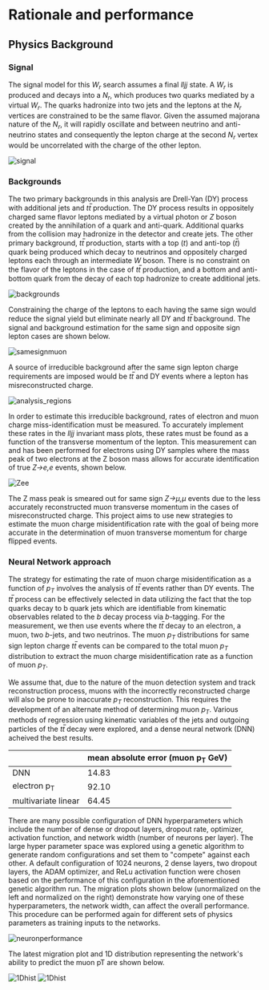 # Rationale and performance

## Physics Background

### Signal

The signal model for this *W<sub>r</sub>* search assumes a final *lljj* state. A *W<sub>r</sub>* is produced and decays into a *N<sub>r</sub>*, which produces two quarks mediated by a virtual *W<sub>r</sub>*. The quarks hadronize into two jets and the leptons at the *N<sub>r</sub>* vertices are constrained to be the same flavor. Given the assumed majorana nature of the *N<sub>r</sub>*, it will rapidly oscillate and between neutrino and anti-neutrino states and consequently the lepton charge at the second *N<sub>r</sub>* vertex would be uncorrelated with the charge of the other lepton.

![signal](figs/signal.png)

### Backgrounds

The two primary backgrounds in this analysis are Drell-Yan (DY) process with additional jets and *tt̅* production. The DY process results in oppositely charged same flavor leptons mediated by a virtual photon or *Z* boson created by the annihilation of a quark and anti-quark. Additional quarks from the collision may hadronize in the detector and create jets. The other primary background, *tt̅* production, starts with a top (*t*) and anti-top (*t̅*) quark being produced which decay to neutrinos and oppositely charged leptons each through an intermediate *W* boson. There is no constraint on the flavor of the leptons in the case of *tt̅* production, and a bottom and anti-bottom quark from the decay of each top hadronize to create additional jets.

![backgrounds](figs/backgrounds.png)

Constraining the charge of the leptons to each having the same sign would reduce the signal yield but eliminate nearly all DY and *tt̅* background. The signal and background estimation for the same sign and opposite sign lepton cases are shown below.

![samesignmuon](figs/mumu.png)

A source of irreducible background after the same sign lepton charge requirements are imposed would be *tt̅* and DY events where a lepton has misreconstructed charge.

![analysis_regions](figs/analysisregions.png)

In order to estimate this irreducible background, rates of electron and muon charge miss-identification must be measured. To accurately implement these rates in the *lljj* invariant mass plots, these rates must be found as a function of the transverse momentum of the lepton. This measurement can and has been performed for electrons using DY samples where the mass peak of two electrons at the Z boson mass allows for accurate identification of true *Z→e,e* events, shown below.

![Zee](figs/OppoSignMassHisto.png)

The Z mass peak is smeared out for same sign *Z→μ,μ* events due to the less accurately reconstructed muon transverse momentum in the cases of misreconstructed charge. This project aims to use new strategies to estimate the muon charge misidentification rate with the goal of being more accurate in the determination of muon transverse momentum for charge flipped events.


### Neural Network approach

The strategy for estimating the rate of muon charge misidentification as a function of *p<sub>T</sub>* involves the analysis of *tt̅* events rather than DY events. The *tt̅* process can be effectively selected in data utilizing the fact that the top quarks decay to b quark jets which are identifiable from kinematic observables related to the *b* decay process via *b*-tagging. For the measurement, we then use events where the *tt̅* decay to an electron, a muon, two *b*-jets, and two neutrinos. The muon *p<sub>T</sub>* distributions for same sign lepton charge *tt̅* events can be compared to the total muon *p<sub>T</sub>* distribution to extract the muon charge misidentification rate as a function of muon *p<sub>T</sub>*. 

We assume that, due to the nature of the muon detection system and track reconstruction process, muons with the incorrectly reconstructed charge will also be prone to inaccurate *p<sub>T</sub>* reconstruction. This requires the development of an alternate method of determining muon *p<sub>T</sub>*. Various methods of regression using kinematic variables of the jets and outgoing particles of the *tt̅* decay were explored, and a dense neural network (DNN) acheived the best results. 

|       | mean absolute error (muon p<sub>T</sub> GeV) |
| ----------- | ----------- |
| DNN      | 14.83       |
| electron p<sub>T</sub>   | 92.10        |
| multivariate linear | 64.45        |

There are many possible configuration of DNN hyperparameters which include the number of dense or dropout layers, dropout rate, optimizer, activation function, and network width (number of neurons per layer). The large hyper parameter space was explored using a genetic algorithm to generate random configurations and set them to "compete" against each other. A default configuration of 1024 neurons, 2 dense layers, two dropout layers, the ADAM optimizer, and ReLu activation function were chosen based on the performance of this configuration in the aforementioned genetic algorithm run. The migration plots shown below (unormalized on the left and normalized on the right) demonstrate how varying one of these hyperparameters, the network width, can affect the overall performance. This procedure can be performed again for different sets of physics parameters as training inputs to the networks. 

![neuronperformance](figs/neurons.png)

The latest migration plot and 1D distribution representing the network's ability to predict the muon pT are shown below.

![1Dhist](figs/1DmuonHist.png)
![1Dhist](figs/normed2Dhist.png)



